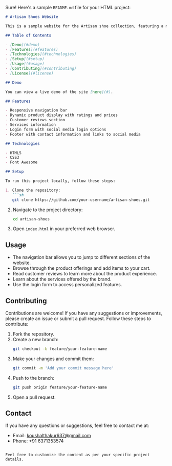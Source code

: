 Sure! Here's a sample `README.md` file for your HTML project:

```markdown
# Artisan Shoes Website

This is a sample website for the Artisan shoe collection, featuring a modern and responsive design. The website includes various sections such as Home, Products, About, Reviews, and Services, providing a comprehensive view of the brand and its offerings.

## Table of Contents

- [Demo](#demo)
- [Features](#features)
- [Technologies](#technologies)
- [Setup](#setup)
- [Usage](#usage)
- [Contributing](#contributing)
- [License](#license)

## Demo

You can view a live demo of the site [here](#).

## Features

- Responsive navigation bar
- Dynamic product display with ratings and prices
- Customer reviews section
- Services information
- Login form with social media login options
- Footer with contact information and links to social media

## Technologies

- HTML5
- CSS3
- Font Awesome

## Setup

To run this project locally, follow these steps:

1. Clone the repository:
   ```sh
   git clone https://github.com/your-username/artisan-shoes.git
   ```
2. Navigate to the project directory:
   ```sh
   cd artisan-shoes
   ```

3. Open `index.html` in your preferred web browser.

## Usage

- The navigation bar allows you to jump to different sections of the website.
- Browse through the product offerings and add items to your cart.
- Read customer reviews to learn more about the product experience.
- Learn about the services offered by the brand.
- Use the login form to access personalized features.

## Contributing

Contributions are welcome! If you have any suggestions or improvements, please create an issue or submit a pull request. Follow these steps to contribute:

1. Fork the repository.
2. Create a new branch:
   ```sh
   git checkout -b feature/your-feature-name
   ```
3. Make your changes and commit them:
   ```sh
   git commit -m 'Add your commit message here'
   ```
4. Push to the branch:
   ```sh
   git push origin feature/your-feature-name
   ```
5. Open a pull request.


## Contact

If you have any questions or suggestions, feel free to contact me at:
- Email: koushalthakur637@gmail.com
- Phone: +91 6371353574
```

Feel free to customize the content as per your specific project details.

